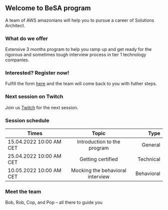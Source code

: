 ## Welcome to BeSA program

A team of AWS amazonians will help you to pursue a career of Solutions Architect.

### What do we offer

Extensive 3 months program to help you ramp up and get ready for the rigorous and sometimes tough interview process in tier 1 technology companies.

### Interested? Register now!

Fulfill the form [here](https://en.wikipedia.org/wiki/Land_registration) and the team will come back to you with futher steps.

### Next session on Twitch

Join us [Twitch](https://www.twitch.tv/aws) for the next session.

### Session schedule

| Times                   |                Topic             |    Type   |
|-------------------------|:--------------------------------:|----------:|
| 15.04.2022 10:00 AM CET |  Introduction to the program     | General   |
| 25.04.2022 10:00 AM CET |    Getting certified             | Technical |
| 10.05.2022 10:00 AM CET | Mocking the behavioral interview | Behavioral|

### Meet the team

Bob, Rob, Cop, and Pop – all there to guide you
